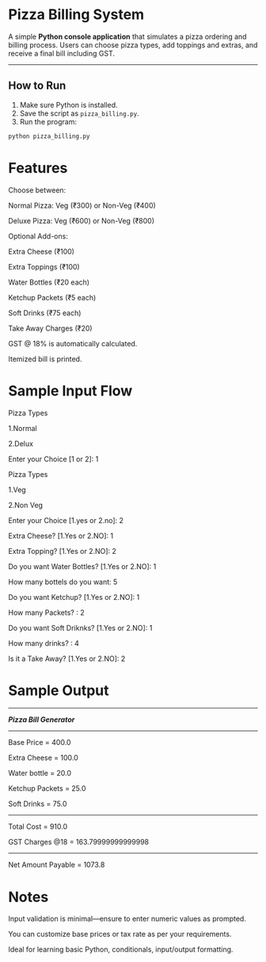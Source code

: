 # Pizza Billing System

A simple **Python console application** that simulates a pizza ordering and billing process. Users can choose pizza types, add toppings and extras, and receive a final bill including GST.

---

##  How to Run

1. Make sure Python is installed.
2. Save the script as `pizza_billing.py`.
3. Run the program:

```bash
python pizza_billing.py
```
# Features
Choose between:

Normal Pizza: Veg (₹300) or Non-Veg (₹400)

Deluxe Pizza: Veg (₹600) or Non-Veg (₹800)

Optional Add-ons:

Extra Cheese (₹100)

Extra Toppings (₹100)

Water Bottles (₹20 each)

Ketchup Packets (₹5 each)

Soft Drinks (₹75 each)

Take Away Charges (₹20)

GST @ 18% is automatically calculated.

Itemized bill is printed.
# Sample Input Flow
Pizza Types 

1.Normal

2.Delux

Enter your Choice [1 or 2]: 1

Pizza Types

1.Veg

2.Non Veg

Enter your Choice [1.yes or 2.no]: 2

Extra Cheese? [1.Yes or 2.NO]: 1

Extra Topping? [1.Yes or 2.NO]: 2

Do you want Water Bottles? [1.Yes or 2.NO]: 1

How many bottels do you want: 5

Do you want Ketchup? [1.Yes or 2.NO]: 1

How many Packets? : 2

Do you want Soft Driknks? [1.Yes or 2.NO]: 1

How many drinks? : 4

Is it a Take Away? [1.Yes or 2.NO]: 2

# Sample Output
___________________________
***Pizza Bill Generator***
___________________________
Base Price                =  400.0

Extra Cheese              = 100.0

Water bottle              = 20.0

Ketchup Packets           = 25.0

Soft Drinks               = 75.0
___________________________

Total Cost                = 910.0

GST Charges @18           = 163.79999999999998
___________________________
Net Amount Payable        = 1073.8

# Notes
Input validation is minimal—ensure to enter numeric values as prompted.

You can customize base prices or tax rate as per your requirements.

Ideal for learning basic Python, conditionals, input/output formatting.
